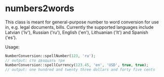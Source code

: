 numbers2words
=============
This class is meant for general-purpose number to word conversion for use in, e.g. legal documents, bills.
Currently the supported languages include Latvian ('lv'), Russian ('ru'), English ('en'), Lithuanian ('lt') and Spanish ('es').

Usage:
```php
NumberConversion::spellNumber(123, 'ru');
// output: сто двадцать три
NumberConversion::spellCurrency(123.45, 'en', 'USD', true, true);
// output: one hundred and twenty three dollars and forty five cents
```
